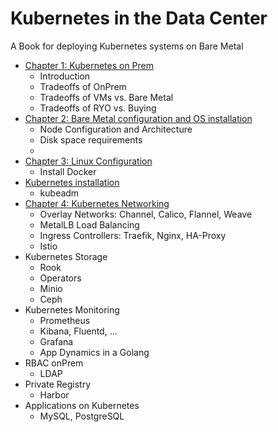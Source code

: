 # Kubernetes in the Data Center

A Book for deploying Kubernetes systems on Bare Metal

* [Chapter 1: Kubernetes on Prem](chapters/01-onprem.md)
	* Introduction
	* Tradeoffs of OnPrem
	* Tradeoffs of VMs vs. Bare Metal
	* Tradeoffs of RYO vs. Buying
* [Chapter 2: Bare Metal configuration and OS installation](chapters/02-bminstall.md)
	* Node Configuration and Architecture
	* Disk space requirements
	* 
* [Chapter 3: Linux Configuration](chapters/03-LinuxConfig.md)
	* Install Docker
* [Kubernetes installation](chapters/04-KubernetesInstallation.md)
	* kubeadm
* [Chapter 4: Kubernetes Networking](chapters/05-networking.md)
	* Overlay Networks: Channel, Calico, Flannel, Weave
	* MetalLB Load Balancing
	* Ingress Controllers: Traefik, Nginx, HA-Proxy
	* Istio
* Kubernetes Storage
	* Rook
	* Operators
	* Minio
	* Ceph
* Kubernetes Monitoring
	* Prometheus
	* Kibana, Fluentd, ...
	* Grafana
	* App Dynamics in a Golang
* RBAC onPrem
	* LDAP
* Private Registry
	* Harbor
* Applications on Kubernetes
	* MySQL, PostgreSQL
